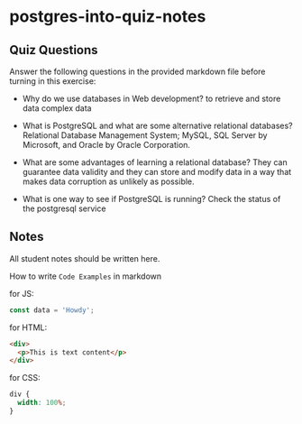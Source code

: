 # postgres-into-quiz-notes

## Quiz Questions

Answer the following questions in the provided markdown file before turning in this exercise:

- Why do we use databases in Web development?
  to retrieve and store data complex data

- What is PostgreSQL and what are some alternative relational databases?
  Relational Database Management System; MySQL, SQL Server by Microsoft, and Oracle by Oracle Corporation.

- What are some advantages of learning a relational database?
  They can guarantee data validity and they can store and modify data in a way that makes data corruption as unlikely as possible.

- What is one way to see if PostgreSQL is running?
  Check the status of the postgresql service

## Notes

All student notes should be written here.

How to write `Code Examples` in markdown

for JS:

```javascript
const data = 'Howdy';
```

for HTML:

```html
<div>
  <p>This is text content</p>
</div>
```

for CSS:

```css
div {
  width: 100%;
}
```
